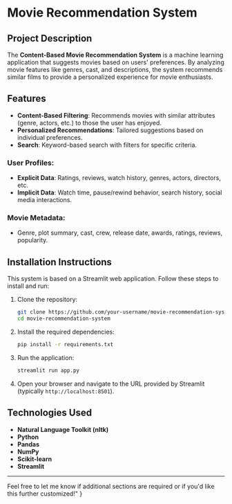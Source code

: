 # Movie Recommendation System

## Project Description
The **Content-Based Movie Recommendation System** is a machine learning application that suggests movies based on users' preferences. By analyzing movie features like genres, cast, and descriptions, the system recommends similar films to provide a personalized experience for movie enthusiasts.

## Features

- **Content-Based Filtering**: Recommends movies with similar attributes (genre, actors, etc.) to those the user has enjoyed.  
- **Personalized Recommendations**: Tailored suggestions based on individual preferences.  
- **Search**: Keyword-based search with filters for specific criteria.  

### User Profiles:
- **Explicit Data**: Ratings, reviews, watch history, genres, actors, directors, etc.  
- **Implicit Data**: Watch time, pause/rewind behavior, search history, social media interactions.  

### Movie Metadata:
- Genre, plot summary, cast, crew, release date, awards, ratings, reviews, popularity.  

## Installation Instructions
This system is based on a Streamlit web application. Follow these steps to install and run:

1. Clone the repository:
   ```bash
   git clone https://github.com/your-username/movie-recommendation-system.git
   cd movie-recommendation-system
   ```
2. Install the required dependencies:
   ```bash
   pip install -r requirements.txt
   ```
3. Run the application:
   ```bash
   streamlit run app.py
   ```
4. Open your browser and navigate to the URL provided by Streamlit (typically `http://localhost:8501`).

## Technologies Used
- **Natural Language Toolkit (nltk)**  
- **Python**  
- **Pandas**  
- **NumPy**  
- **Scikit-learn**  
- **Streamlit**

---

Feel free to let me know if additional sections are required or if you'd like this further customized!"
}

